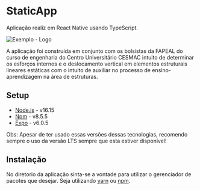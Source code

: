 # StaticApp
Aplicação realiz em React Native usando TypeScript.

![Exemplo - Logo](https://firebasestorage.googleapis.com/v0/b/meus-testes-73c8d.appspot.com/o/staticapp.png?alt=media&token=d3ec797c-9943-4958-8848-1bb7b377c5e3)

A aplicação foi construída em conjunto com os bolsistas da FAPEAL do curso de engenharia do Centro Universitário CESMAC  intuito de determinar os esforços internos e o deslocamento vertical em elementos estruturais lineares estáticas com o intuito de auxiliar no processo de ensino-aprendizagem na área de estruturas.

## Setup

- [Node.js](https://nodejs.org/pt-br/) - v16.15
- [Npm](https://www.npmjs.com/) - v8.5.5
- [Expo](https://expo.dev/) - v6.0.5 

Obs: Apesar de ter usado essas versões dessas tecnologias, recomendo sempre o uso da versão LTS sempre que esta estiver disponível!

## Instalação

No diretorio da aplicação sinta-se a vontade para utilizar o gerenciador de pacotes que desejar. Seja utilizando [yarn](https://yarnpkg.com/) ou [npm](https://www.npmjs.com/).
